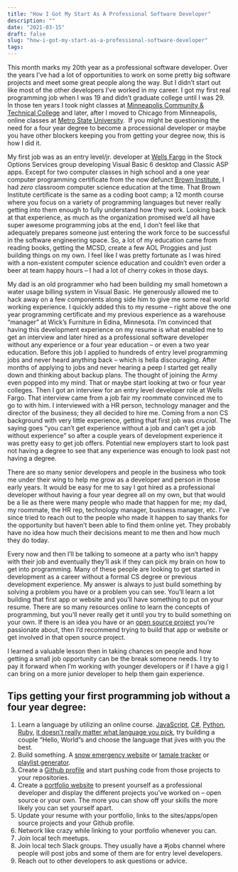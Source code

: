 ```yaml
---
title: "How I Got My Start As A Professional Software Developer"
description: ""
date: "2021-03-15"
draft: false
slug: "how-i-got-my-start-as-a-professional-software-developer"
tags:
---
```


<!--kg-card-begin: html--><p>This month marks my 20th year as a professional software developer. Over the years I&#8217;ve had a lot of opportunities to work on some pretty big software projects and meet some great people along the way. But I didn&#8217;t start out like most of the other developers I&#8217;ve worked in my career. I got my first real programming job when I was 19 and didn&#8217;t graduate college until I was 29. In those ten years I took night classes at <a href="https://minneapolis.edu/" target="_blank" rel="noopener">Minneapolis Community &amp; Technical College</a> and later, after I moved to Chicago from Minneapolis, online classes at <a href="https://www.metrostate.edu/" target="_blank" rel="noopener">Metro State University</a>.  If you might be questioning the need for a four year degree to become a processional developer or maybe you have other blockers keeping you from getting your degree now, this is how I did it.</p>
<p>My first job was as an entry level/jr. developer at <a href="https://wellsfargo.com" target="_blank" rel="noopener">Wells Fargo</a> in the Stock Options Services group developing Visual Basic 6 desktop and Classic ASP apps. Except for two computer classes in high school and a one year computer programming certificate from the now defunct <a href="https://en.wikipedia.org/wiki/Brown_College_(Minnesota)" target="_blank" rel="noopener noreferrer">Brown Institute</a>, I had <em>zero</em> classroom computer science education at the time. That Brown Institute certificate is the same as a coding boot camp; a 12 month course where you focus on a variety of programming languages but never really getting into them enough to fully understand how they work. Looking back at that experience, as much as the organization promised we&#8217;d all have super awesome programming jobs at the end, I don&#8217;t feel like that adequately prepares someone just entering the work force to be successful in the software engineering space. So, a lot of my education came from reading books, getting the MCSD, create a few AOL Proggies and just building things on my own. I feel like I was pretty fortunate as I was hired with a non-existent computer science education and couldn&#8217;t even order a beer at team happy hours &#8211; I had a lot of cherry cokes in those days.</p>
<p>My dad is an old programmer who had been building my small hometown a water usage billing system in Visual Basic. He generously allowed me to hack away on a few components along side him to give me some real world working experience. I quickly added this to my resume &#8211; right above the one year programming certificate and my previous experience as a warehouse &#8220;manager&#8221; at Wick&#8217;s Furniture in Edina, Minnesota. I&#8217;m convinced that having this development experience on my resume is what enabled me to get an interview and later hired as a professional software developer without any experience or a four year education &#8211; or even a two year education. Before this job I applied to hundreds of entry level programming jobs and never heard anything back &#8211; which is hella discouraging. After months of applying to jobs and never hearing a peep I started get really down and thinking about backup plans. The thought of joining the Army even popped into my mind. That or maybe start looking at two or four year colleges. Then I got an interview for an entry level developer role at Wells Fargo. That interview came from a job fair my roommate convinced me to go to with him. I interviewed with a HR person, technology manager and the director of the business; they all decided to hire me. Coming from a non CS background with very little experience, getting that first job was <em>crucial</em>. The saying goes &#8220;you can&#8217;t get experience without a job and can&#8217;t get a job without experience&#8221; so after a couple years of development experience it was pretty easy to get job offers. Potential new employers start to look past not having a degree to see that any experience was enough to look past not having a degree.</p>
<p>There are so many senior developers and people in the business who took me under their wing to help me grow as a developer and person in those early years. It would be easy for me to say I got hired as a professional developer without having a four year degree all on my own, but that would be a lie as there were many people who made that happen for me; my dad, my roommate, the HR rep, technology manager, business manager, etc. I&#8217;ve since tried to reach out to the people who made it happen to say thanks for the opportunity but haven&#8217;t been able to find them online yet. They probably have no idea how much their decisions meant to me then and how much they do today.</p>
<p>Every now and then I&#8217;ll be talking to someone at a party who isn&#8217;t happy with their job and eventually they&#8217;ll ask if they can pick my brain on how to get into programming. Many of these people are looking to get started in development as a career without a formal CS degree or previous development experience. My answer is always to just build something by solving a problem you have or a problem you can see. You&#8217;ll learn a lot building that first app or website and you&#8217;ll have something to put on your resume. There are so many resources online to learn the concepts of programming, but you&#8217;ll never really get it until you try to build something on your own. If there is an idea you have or an <a href="https://github.com/plamere/spotipy" target="_blank" rel="noopener">open source project</a> you&#8217;re passionate about, then I&#8217;d recommend trying to build that app or website or get involved in that open source project.</p>
<p>I learned a valuable lesson then in taking chances on people and how getting a small job opportunity can be the break someone needs. I try to pay it forward when I&#8217;m working with younger developers or if I have a gig I can bring on a more junior developer to help them gain experience.</p>
<h2>Tips getting your first programming job without a four year degree:</h2>
<ol>
<li>Learn a language by utilizing an online course. <a href="https://learnjavascript.online/" target="_blank" rel="noopener">JavaScript</a>, <a href="https://dotnet.microsoft.com/learn/csharp" target="_blank" rel="noopener">C#</a>, <a href="https://www.learnpython.org/" target="_blank" rel="noopener">Python</a>, <a href="https://www.learnrubyonline.org/" target="_blank" rel="noopener">Ruby</a>, <a href="https://www.codementor.io/@agustinchiappeberrini/why-the-it-doesn-t-matter-what-programming-language-you-learn-aih53kaia" target="_blank" rel="noopener">it doesn&#8217;t really matter what language you pick</a>, try building a couple &#8220;Hello, World&#8221;s and choose the language that jives with you the best.</li>
<li>Build something. A <a href="https://github.com/clintmcmahon/is-there-a-snow-emergency" target="_blank" rel="noopener">snow emergency website</a> or <a href="https://github.com/clintmcmahon/twitter-retweet-bot" target="_blank" rel="noopener">tamale tracker</a> or <a href="https://github.com/clintmcmahon/currentify" target="_blank" rel="noopener">playlist generator</a>.</li>
<li>Create a <a href="https://github.com" target="_blank" rel="noopener">Github profile</a> and start pushing code from those projects to your repositories.</li>
<li>Create a <a href="https://clintmcmahon.com/">portfolio website</a> to present yourself as a professional developer and display the different projects you&#8217;ve worked on &#8211; open source or your own. The more you can show off your skills the more likely you can set yourself apart.</li>
<li>Update your resume with your portfolio, links to the sites/apps/open source projects and your Github profile.</li>
<li>Network like crazy while linking to your portfolio whenever you can.</li>
<li>Join local tech meetups.</li>
<li>Join local tech Slack groups. They usually have a #jobs channel where people will post jobs and some of them are for entry level developers.</li>
<li>Reach out to other developers to ask questions or advice.</li>
</ol>
<!--kg-card-end: html-->
